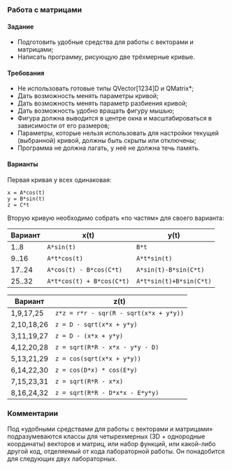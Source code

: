 ### Работа с матрицами
#### Задание
* Подготовить удобные средства для работы с векторами и матрицами;
* Написать программу, рисующую две трёхмерные кривые.

#### Требования
* Не использовать готовые типы QVector[1234]D и QMatrix*;
* Дать возможность менять параметры кривой;
* Дать возможность менять параметр разбиения кривой;
* Дать возможность удобно вращать фигуру мышью;
* Фигура должна выводится в центре окна и масштабироваться в зависимости от его размеров;
* Параметры, которые нельзя использовать для настройки текущей (выбранной) кривой, должны быть скрыты или отключены;
* Программа не должна лагать, у неё не должна течь память.

#### Варианты
Первая кривая у всех одинаковая:
```
x = A*cos(t)
y = B*sin(t)
z = C*t
```

Вторую кривую необходимо собрать «по частям» для своего варианта:

|Вариант|x(t)                     |y(t)                   |
|-------|-------------------------|-----------------------|
|1..8   |`A*sin(t)`               |`B*t`                  |
|9..16  |`A*t*cos(t)`             |`A*t*sin(t)`           |
|17..24 |`A*cos(t) - B*cos(C*t)`  |`A*sin(t)-B*sin(C*t)`  |
|25..32 |`A*t*cos(t) + B*cos(C*t)`|`A*t*sin(t)+B*sin(C*t)`|


|Вариант   |z(t)                                  |
|----------|--------------------------------------|
|1,9,17,25 |`z*z = r*r - sqr(R - sqrt(x*x + y*y))`|
|2,10,18,26|`z = D - sqrt(x*x + y*y)`             |
|3,11,19,27|`z = D - (x*x + y*y)`                 |
|4,12,20,28|`z = sqrt(R*R - x*x - y*y - D)`       |
|5,13,21,29|`z = cos(sqrt(x*x + y*y))`            |
|6,14,22,30|`z = cos(D*x) * cos(E*y)`             |
|7,15,23,31|`z = sqrt(R*R - x*x)`                 |
|8,16,24,32|`z = sqrt(R*R - D*x*x - E*y*y)`       |

### Комментарии
Под «удобными средствами для работы с векторами и матрицами» подразумеваются классы для четырехмерных (3D + однородные координаты) векторов и матриц, или набор функций, или какой-либо другой код, отделяемый от кода лабораторной работы. Он понадобится для следующих двух лабораторных.